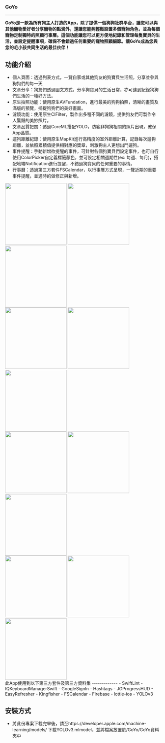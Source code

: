 ### GoYo
-------------
**GoYo是一款為所有狗主人打造的App，除了提供一個狗狗社群平台，讓您可以與其他寵物愛好者分享寵物的點滴外，還讓您能夠輕鬆設置多個寵物角色，並為每個寵物定制獨特的照顧行事曆。這個功能讓您可以更方便地紀錄和管理每隻寶貝的生活，並設定提醒事項，確保不會錯過任何重要的寵物照顧細節。讓GoYo成為您與您的毛小孩共同生活的最佳伙伴！**


功能介紹
-------------
- 個人頁面：透過列表方式，一覽自家或其他狗友的狗寶貝生活照，分享並參與狗狗們的每一天
- 文章分享：狗友們透過圖文方式，分享狗寶貝的生活日常，亦可達到紀錄狗狗們生活的一種好方法。
- 原生拍照功能：使用原生AVFundation，進行最美的狗狗拍照，清晰的畫質及滿版的預覽，捕捉狗狗們的美好畫面。
- 濾鏡功能：使用原生CIFilter，製作出多種不同的濾鏡，提供狗友們可製作令人驚豔的美妙照片。
- 文章品質把關：透過CoreML搭配YOLO，防範非狗狗相關的照片出現，確保App品質。
- 遛狗距離紀錄：使用原生MapKit進行高精度的室外距離計算，記錄每次遛狗距離，並依照累積值提供相對應的獎章，刺激狗主人更想出門遛狗。
- 事件提醒：手動新增欲提醒的事件，可針對各個狗寶貝們設定事件，也可自行使用ColorPicker自定義標籤顏色，並可設定相關週期性(ex: 每週、每月)，搭配地端Notification進行提醒，不錯過狗寶貝的任何重要的事情。
- 行事曆：透過第三方套件FSCalendar，以行事曆方式呈現，一覽近期的重要事件提醒，並適時的做修正與新增。

<div style="display: inline-block">
<img width="200" src="https://github.com/fangpindar/GoYo/blob/main/Image/Frame%204.png" />
<img width="200" src="https://github.com/fangpindar/GoYo/blob/main/Image/Frame%205.png" />
<img width="200" src="https://github.com/fangpindar/GoYo/blob/main/Image/Frame%206.png" />
</div>
<br />
<div style="display: inline-block">
<img width="200" src="https://github.com/fangpindar/GoYo/blob/main/Image/Frame%207.png" />
<img width="200" src="https://github.com/fangpindar/GoYo/blob/main/Image/Frame%208.png" />
<img width="200" src="https://github.com/fangpindar/GoYo/blob/main/Image/Frame%209.png" />
</div>
<br />

<div style="display: inline-block">
<img width="200" src="https://github.com/fangpindar/GoYo/blob/main/Image/Frame%201.png" />
<img width="200" src="https://github.com/fangpindar/GoYo/blob/main/Image/Frame%202.png" />
<img width="200" src="https://github.com/fangpindar/GoYo/blob/main/Image/Frame%203.png" />
</div>
<br />

<div style="display: inline-block">
<img width="200" src="https://github.com/fangpindar/GoYo/blob/main/Image/Frame%2010.png" />
<img width="200" src="https://github.com/fangpindar/GoYo/blob/main/Image/Frame%2011.png" />
<img width="200" src="https://github.com/fangpindar/GoYo/blob/main/Image/Frame%2012.png" />
</div>
<br />
此App使用到以下第三方套件及第三方資料集
-------------
- SwiftLint
- IQKeyboardManagerSwift
- GoogleSignIn
- Hashtags
- JGProgressHUD
- EasyRefresher
- Kingfisher
- FSCalendar
- Firebase
- lottie-ios
- YOLOv3

安裝方式
-------------
- 將此份專案下載完畢後，請至https://developer.apple.com/machine-learning/models/ 下載YOLOv3.mlmodel，並將檔案放置於/GoYo/GoYo資料夾中
